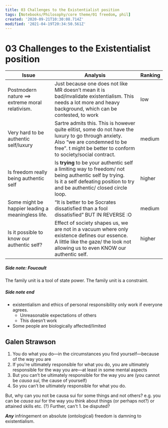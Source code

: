 ```yaml
---
title: 03 Challenges to the Existentialist position
tags: [Notebooks/Philosophy/core theme/01 freedom, phil]
created: '2020-09-21T10:30:08.714Z'
modified: '2021-04-19T20:34:50.561Z'
---
```


# 03 Challenges to the Existentialist position

| Issue                                             | Analysis                                                     | Ranking |
| ------------------------------------------------- | ------------------------------------------------------------ | ------- |
| Postmodern nature ==> extreme moral relativism.   | Just because one does not like MR doesn’t mean it is bad/invalidate existentialism. This needs a lot more and heavy background, which can be contested, to work | low     |
| Very hard to be authentic self/luxury             | Sartre admits this. This is however quite elitist, some do not have the luxury to go through anxiety.<br />Also “we are condemned to be free”. t might be better to conform to society/social contract. | medium  |
| Is freedom really being authentic self            | Is **trying** to be your authentic self a limiting way to freedom/ not being authentic self by trying.<br />Is it a self defeating position to try and be authentic/ closed circle loop. | higher  |
| Some might be happier leading a meaningless life. | “It is better to be Socrates dissatisfied than a fool dissatisfied” BUT IN REVERSE :O | medium   |
| Is it possible to know our authentic self?        | Effect of society shapes us, we are not in a vacuum where only existence defines our essence.<br />A little like the gaze/ the look not allowing us to even KNOW our authentic self. | higher  |

##### Side note: Foucault

The family unit is a tool of state power. The family unit is a constraint.



##### Side note end

- existentialism and ethics of personal responsibility only work if everyone agrees.
  - Unreasonable expectations of others
  - This doesn’t work
- Some people are biologically affected/limited





## Galen Strawson

1. You do what you do—in the circumstances you find yourself—because of the way you are
2. If you're ultimately responsible for what you do, you are ultimately responsible for the way you are—at least in some mental aspects
4. But you can’t be ultimately responsible for the way you are (you cannot be *causa sui*, the cause of yourself)
5. So you can’t be ultimately responsible for what you do.

But, why can you not be causa sui for some things and not others? e.g. you can be *causa sui* for the way you think about things (or perhaps not?) or attained skills etc. (?)
Further, can't 1. be disputed?



***Any*** infringement on absolute (ontological) freedom is damning to existentialism.
